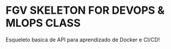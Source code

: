 # FGV SKELETON FOR DEVOPS & MLOPS CLASS

Esqueleto basica de API para aprendizado de Docker e CI/CD!
